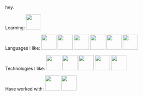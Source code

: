 hey.


Learning:
<img src="https://upload.wikimedia.org/wikipedia/commons/thumb/9/98/Solidity_logo.svg/386px-Solidity_logo.svg.png" height="48"/>

Languages I like:
<img src="https://cdn.jsdelivr.net/gh/devicons/devicon/icons/python/python-original.svg" height="48"/>
<img src="https://cdn.jsdelivr.net/gh/devicons/devicon/icons/typescript/typescript-original.svg" height="48"/>
<img src="https://cdn.jsdelivr.net/gh/devicons/devicon/icons/go/go-original.svg" height="48"/>
<img src="https://cdn.jsdelivr.net/gh/devicons/devicon/icons/rust/rust-plain.svg" height="48"/>
<img src="https://cdn.jsdelivr.net/gh/devicons/devicon/icons/c/c-original.svg" height="48"/>
<img src="https://cdn.jsdelivr.net/gh/devicons/devicon/icons/cplusplus/cplusplus-original.svg" height="48"/>


Technologies I like:
<img src="https://cdn.jsdelivr.net/gh/devicons/devicon/icons/denojs/denojs-original.svg" height="48"/>
<img src="https://cdn.jsdelivr.net/gh/devicons/devicon/icons/nodejs/nodejs-original.svg" height="48"/>
<img src="https://cdn.jsdelivr.net/gh/devicons/devicon/icons/mongodb/mongodb-original.svg" height="48"/>
<img src="https://cdn.jsdelivr.net/gh/devicons/devicon/icons/postgresql/postgresql-original.svg" height="48"/>
<img src="https://cdn.jsdelivr.net/gh/devicons/devicon/icons/graphql/graphql-plain.svg" height="48"/>

Have worked with:
<img src="https://cdn.jsdelivr.net/gh/devicons/devicon/icons/csharp/csharp-original.svg" height="48"/>
<img src="https://cdn.jsdelivr.net/gh/devicons/devicon/icons/perl/perl-original.svg" height="48"/>

